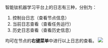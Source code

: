 智能钛机器学习平台上的日志有三种，分别为：
1. 控制台日志（查看节点信息）
2. 当前日志查看（查看任务运行）
3. 历史日志查看（查看历史信息）

均可在节点的**右键菜单**中进行以上日志的查看。
![](https://main.qcloudimg.com/raw/1686f1cb64026d1066a626703efb77cc.png)
